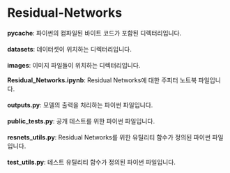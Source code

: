 # Residual-Networks


**__pycache__**: 파이썬의 컴파일된 바이트 코드가 포함된 디렉터리입니다.<br><br>
**datasets**: 데이터셋이 위치하는 디렉터리입니다.<br><br>
**images**: 이미지 파일들이 위치하는 디렉터리입니다.

**Residual_Networks.ipynb**: Residual Networks에 대한 주피터 노트북 파일입니다.<br><br>
**outputs.py**: 모델의 출력을 처리하는 파이썬 파일입니다.<br><br>
**public_tests.py**: 공개 테스트를 위한 파이썬 파일입니다.<br><br>
**resnets_utils.py**: Residual Networks를 위한 유틸리티 함수가 정의된 파이썬 파일입니다.<br><br>
**test_utils.py**: 테스트 유틸리티 함수가 정의된 파이썬 파일입니다.
